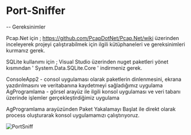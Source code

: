 # Port-Sniffer
-- Gereksinimler

 Pcap.Net için ; https://github.com/PcapDotNet/Pcap.Net/wiki üzerinden inceleyerek projeyi çalıştırabilmek için ilgili kütüphaneleri ve gereksinimleri kurmanız gerek.
 
 SQLite kullanımı için ; Visual Studio üzerinden nuget paketleri yönet kısmından ' System.Data.SQLite.Core ' indirmeniz gerek. 
 
 ConsoleApp2 - consol uygulaması olarak paketlerin dinlenmesini, ekrana yazdırılmasını ve veritabanına kaydetmeyi sağladığımız uygulama 
 AgProgramlama - görsel arayüz ile ilgili konsol uygulaması ve veri tabanı üzerinde işlemler gerçekleştirdiğimiz uygulama
 
 AgProgramlama arayüzünden Paket Yakalamayı Başlat ile direkt olarak process oluşturarak konsol uygulamamızı çalıştırıyoruz.
 
![PortSniff](https://user-images.githubusercontent.com/70907491/120083639-b35fd780-c0d2-11eb-82c0-e18ed77f692b.PNG)
